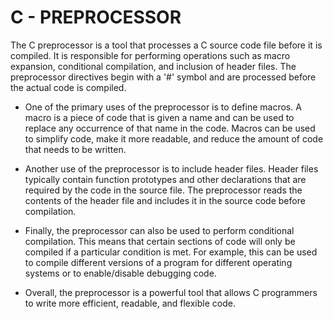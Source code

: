 # C - PREPROCESSOR

The C preprocessor is a tool that processes a C source code file before it is compiled. It is responsible for performing operations such as macro expansion, conditional compilation, and inclusion of header files. The preprocessor directives begin with a '#' symbol and are processed before the actual code is compiled.

* One of the primary uses of the preprocessor is to define macros. A macro is a piece of code that is given a name and can be used to replace any occurrence of that name in the code. Macros can be used to simplify code, make it more readable, and reduce the amount of code that needs to be written.

* Another use of the preprocessor is to include header files. Header files typically contain function prototypes and other declarations that are required by the code in the source file. The preprocessor reads the contents of the header file and includes it in the source code before compilation.

* Finally, the preprocessor can also be used to perform conditional compilation. This means that certain sections of code will only be compiled if a particular condition is met. For example, this can be used to compile different versions of a program for different operating systems or to enable/disable debugging code.

* Overall, the preprocessor is a powerful tool that allows C programmers to write more efficient, readable, and flexible code.
